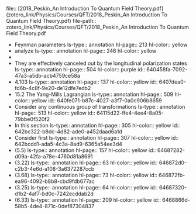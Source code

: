 file:: [2018_Peskin_An Introduction To Quantum Field Theory.pdf](zotero_link/Physics/Courses/QFT/2018_Peskin_An Introduction To Quantum Field Theory.pdf)
file-path:: zotero_link/Physics/Courses/QFT/2018_Peskin_An Introduction To Quantum Field Theory.pdf

- Feynman parameters
  ls-type:: annotation
  hl-page:: 213
  hl-color:: yellow
- analyze
  ls-type:: annotation
  hl-page:: 246
  hl-color:: yellow
-
- They are effectively canceled out by the longitudinal polarization states
  ls-type:: annotation
  hl-page:: 504
  hl-color:: purple
  id:: 640458fa-7092-47a3-a5db-acb4759ce58a
- 4.103
  ls-type:: annotation
  hl-page:: 137
  hl-color:: yellow
  id:: 6407dea0-fd6b-4c8f-9e20-de12dfe7edb2
- 15.2 The Yang-Mills Lagrangian
  ls-type:: annotation
  hl-page:: 509
  hl-color:: yellow
  id:: 640fe071-b87c-4027-a3f7-0a0c906b8659
- Consider any continuous group of transformations
  ls-type:: annotation
  hl-page:: 513
  hl-color:: yellow
  id:: 64115d22-ffe4-4ee4-8a05-79bbe0f520f2
- In this section
  ls-type:: annotation
  hl-page:: 305
  hl-color:: yellow
  id:: 642bc322-b8dc-4d82-ade0-a452daad6a1d
- Consider first
  ls-type:: annotation
  hl-page:: 307
  hl-color:: yellow
  id:: 642bcdd1-ada5-4c3a-8ad9-6365a54ee3d4
- (5.5)
  ls-type:: annotation
  hl-page:: 157
  hl-color:: yellow
  id:: 64687282-d09a-42fa-a78e-4760d81a8691
- (3.22)
  ls-type:: annotation
  hl-page:: 63
  hl-color:: yellow
  id:: 646872d0-c2b3-4e6d-a108-3a6372287ccb
- (3.68)
  ls-type:: annotation
  hl-page:: 73
  hl-color:: yellow
  id:: 646872fb-ea96-4092-b8b8-cbd9fdb677ac
- (3.25)
  ls-type:: annotation
  hl-page:: 64
  hl-color:: yellow
  id:: 64687320-d1b2-4af7-bd0c-7242ecddab2d
- (6.33)
  ls-type:: annotation
  hl-page:: 209
  hl-color:: yellow
  id:: 6468866d-58b5-4de4-871c-0def87304837